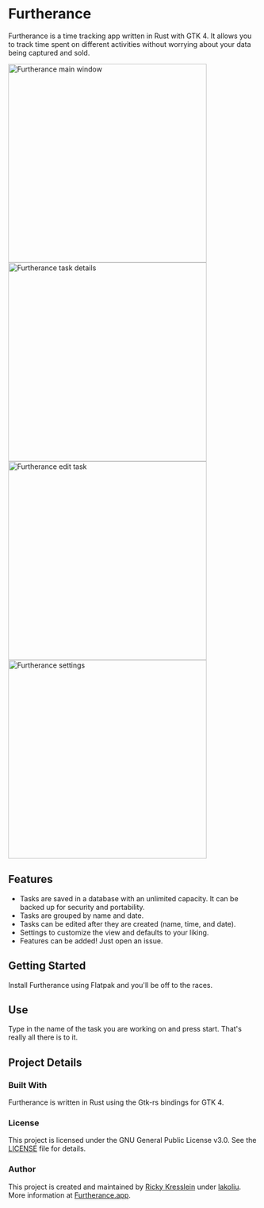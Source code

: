 # Furtherance
Furtherance is a time tracking app written in Rust with GTK 4.
It allows you to track time spent on different activities without worrying about your data being captured and sold.

<p float="left">
    <img src="https://github.com/lakoliu/Furtherance/raw/main/data/screenshots/furtherance-screenshot-main.png" alt="Furtherance main window" width="400"/>
    <img src="https://github.com/lakoliu/Furtherance/raw/main/data/screenshots/furtherance-screenshot-task-details.png" alt="Furtherance task details" width="400"/>
    <img src="https://github.com/lakoliu/Furtherance/raw/main/data/screenshots/furtherance-screenshot-edit-task.png" alt="Furtherance edit task" width="400"/>
    <img src="https://github.com/lakoliu/Furtherance/raw/main/data/screenshots/furtherance-screenshot-settings.png" alt="Furtherance settings" width="400"/>
</p>

## Features
* Tasks are saved in a database with an unlimited capacity. It can be backed up for security and portability.
* Tasks are grouped by name and date.
* Tasks can be edited after they are created (name, time, and date).
* Settings to customize the view and defaults to your liking.
* Features can be added! Just open an issue.

## Getting Started
Install Furtherance using Flatpak and you'll be off to the races.

## Use
Type in the name of the task you are working on and press start. That's really all there is to it.

## Project Details

### Built With
Furtherance is written in Rust using the Gtk-rs bindings for GTK 4.

### License
This project is licensed under the GNU General Public License v3.0. See the [LICENSE](LICENSE) file for details.

### Author
This project is created and maintained by [Ricky Kresslein](https://kressle.in) under [lakoliu](https://lakoliu.com). More information at [Furtherance.app](https://furtherance.app).
